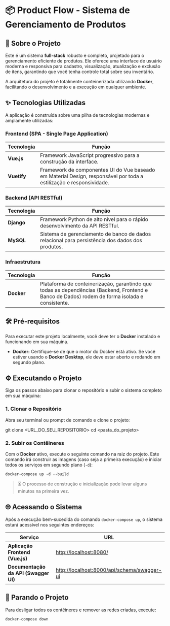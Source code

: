 # 📦 Product Flow - Sistema de Gerenciamento de Produtos

## 🚀 Sobre o Projeto

Este é um sistema **full-stack** robusto e completo, projetado para o gerenciamento eficiente de produtos. Ele oferece uma interface de usuário moderna e responsiva para cadastro, visualização, atualização e exclusão de itens, garantindo que você tenha controle total sobre seu inventário.

A arquitetura do projeto é totalmente conteinerizada utilizando **Docker**, facilitando o desenvolvimento e a execução em qualquer ambiente.

## ✨ Tecnologias Utilizadas

A aplicação é construída sobre uma pilha de tecnologias modernas e amplamente utilizadas:

### Frontend (SPA - Single Page Application)

| Tecnologia | Função | 
 | ----- | ----- | 
| **Vue.js** | Framework JavaScript progressivo para a construção da interface. | 
| **Vuetify** | Framework de componentes UI do Vue baseado em Material Design, responsável por toda a estilização e responsividade. | 

### Backend (API RESTful)

| Tecnologia | Função | 
 | ----- | ----- | 
| **Django** | Framework Python de alto nível para o rápido desenvolvimento da API RESTful. | 
| **MySQL** | Sistema de gerenciamento de banco de dados relacional para persistência dos dados dos produtos. | 

### Infraestrutura

| Tecnologia | Função | 
 | ----- | ----- | 
| **Docker** | Plataforma de conteinerização, garantindo que todas as dependências (Backend, Frontend e Banco de Dados) rodem de forma isolada e consistente. | 

## 🛠️ Pré-requisitos

Para executar este projeto localmente, você deve ter o **Docker** instalado e funcionando em sua máquina.

* **Docker:** Certifique-se de que o motor do Docker está ativo. Se você estiver usando o **Docker Desktop**, ele deve estar aberto e rodando em segundo plano.

## ⚙️ Executando o Projeto

Siga os passos abaixo para clonar o repositório e subir o sistema completo em sua máquina:

### 1. Clonar o Repositório

Abra seu terminal ou prompt de comando e clone o projeto:

git clone <URL_DO_SEU_REPOSITORIO>
cd <pasta_do_projeto>


### 2. Subir os Contêineres

Com o **Docker** ativo, execute o seguinte comando na raiz do projeto. Este comando irá construir as imagens (caso seja a primeira execução) e iniciar todos os serviços em segundo plano (`-d`):
```
docker-compose up -d --build
```

> ⏳ O processo de construção e inicialização pode levar alguns minutos na primeira vez.

## 🌐 Acessando o Sistema

Após a execução bem-sucedida do comando `docker-compose up`, o sistema estará acessível nos seguintes endereços:

| Serviço | URL | 
 | ----- | ----- | 
| **Aplicação Frontend (Vue.js)** | [http://localhost:8080/](http://localhost:8080/) | 
| **Documentação da API (Swagger UI)** | [http://localhost:8000/api/schema/swagger-ui](http://localhost:8000/api/schema/swagger-ui) | 

## 🛑 Parando o Projeto

Para desligar todos os contêineres e remover as redes criadas, execute:
```
docker-compose down
```


